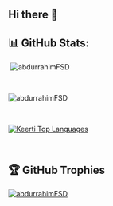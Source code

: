 ## Hi there 👋

<!--
**abdurrahimFSD/abdurrahimFSD** is a ✨ _special_ ✨ repository because its `README.md` (this file) appears on your GitHub profile.

Here are some ideas to get you started:

- 🔭 I’m currently working on ...
- 🌱 I’m currently learning ...
- 👯 I’m looking to collaborate on ...
- 🤔 I’m looking for help with ...
- 💬 Ask me about ...
- 📫 How to reach me: ...
- 😄 Pronouns: ...
- ⚡ Fun fact: ...
-->



## 📊 GitHub Stats:

<p>&nbsp;<img  align="center"  src="https://github-readme-stats.vercel.app/api?username=abdurrahimFSD&show_icons=true&count_private=true&theme=react&hide_border=true&bg_color=0D1117"  alt="abdurrahimFSD" /></p>

<br>

  

<p><img  align="center"  src="https://github-readme-streak-stats.herokuapp.com/?user=abdurrahimFSD&show_icons=true&count_private=true&theme=react&hide_border=true&bg_color=0D1117"  alt="abdurrahimFSD" /></p>

<br>

  

<p><a  href="https://github.com/abdurrahimFSD/github-readme-stats"><img  alt="Keerti Top Languages"  src="https://github-readme-stats.vercel.app/api/top-langs/?username=abdurrahimFSD&langs_count=8&count_private=true&layout=compact&theme=react&hide_border=true&bg_color=0D1117" /></a>

</p>

<br>

  

## 🏆 GitHub Trophies

<p  align="left"> <a  href="https://github.com/abdurrahimFSD/"><img  src="https://github-profile-trophy.vercel.app/?username=abdurrahimFSD&show_icons=true&count_private=true&theme=react&hide_border=true&bg_color=0D1117"  alt="abdurrahimFSD" /></a> </p>

<br>
